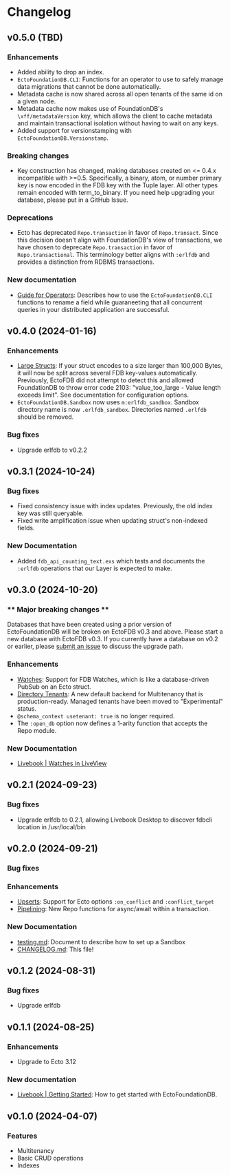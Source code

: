 # Changelog

## v0.5.0 (TBD)

### Enhancements

* Added ability to drop an index.
* `EctoFoundationDB.CLI`: Functions for an operator to use to safely manage
data migrations that cannot be done automatically.
* Metadata cache is now shared across all open tenants of the same id on a
given node.
* Metadata cache now makes use of FoundationDB's `\xff/metadataVersion` key,
which allows the client to cache metadata and maintain transactional isolation
without having to wait on any keys.
* Added support for versionstamping with `EctoFoundationDB.Versionstamp`.

### Breaking changes

* Key construction has changed, making databases created on <= 0.4.x incompatible with >=0.5. Specifically, a binary, atom, or
  number primary key is now encoded in the FDB key with the Tuple layer. All other types remain encoded with term_to_binary.
  If you need help upgrading your database, please put in a GitHub Issue.

### Deprecations

* Ecto has deprecated `Repo.transaction` in favor of `Repo.transact`. Since this decision doesn't align with FoundationDB's view of
transactions, we have chosen to deprecate `Repo.transaction` in favor of `Repo.transactional`. This terminology better aligns with
`:erlfdb` and provides a distinction from RDBMS transactions.

### New documentation

* [Guide for Operators](operators_manual.html): Describes how to use the `EctoFoundationDB.CLI` functions to rename a field while guaraneeting that all
concurrent queries in your distributed application are successful.

## v0.4.0 (2024-01-16)

### Enhancements

* [Large Structs](Ecto.Adapters.FoundationDB.html#module-advanced-options): If your struct encodes to a size larger than 100,000 Bytes, it will now be split across several FDB key-values automatically.
  Previously, EctoFDB did not attempt to detect this and allowed FoundationDB to throw error code 2103: "value_too_large - Value length exceeds limit".
  See documentation for configuration options.
* `EctoFoundationDB.Sandbox` now uses `m:erlfdb_sandbox`. Sandbox directory name is now `.erlfdb_sandbox`. Directories named `.erlfdb` should be removed.

### Bug fixes

* Upgrade erlfdb to v0.2.2

## v0.3.1 (2024-10-24)

### Bug fixes

* Fixed consistency issue with index updates. Previously, the old index key was still queryable.
* Fixed write amplification issue when updating struct's non-indexed fields.

### New Documentation

* Added `fdb_api_counting_text.exs` which tests and documents the `:erlfdb` operations that our Layer is expected to make.

## v0.3.0 (2024-10-20)

### \*\* Major breaking changes \*\*

Databases that have been created using a prior version of EctoFoundationDB will be broken on
EctoFDB v0.3 and above. Please start a new database with EctoFDB v0.3. If you currently have
a database on v0.2 or earlier, please [submit an issue](https://github.com/foundationdb-beam/ecto_foundationdb/issues)
to discuss the upgrade path.

### Enhancements

* [Watches](Ecto.Adapters.FoundationDB.html#module-watches): Support for FDB Watches, which is like a database-driven PubSub on an Ecto struct.
* [Directory Tenants](EctoFoundationDB.Tenant.html): A new default backend for Multitenancy that is production-ready. Managed tenants have been moved to "Experimental" status.
* `@schema_context usetenant: true` is no longer required.
* The `:open_db` option now defines a 1-arity function that accepts the Repo module.

### New Documentation

* [Livebook | Watches in LiveView](watches.livemd)

## v0.2.1 (2024-09-23)

### Bug fixes

  * Upgrade erlfdb to 0.2.1, allowing Livebook Desktop to discover fdbcli location in /usr/local/bin

## v0.2.0 (2024-09-21)

### Bug fixes

### Enhancements

  * [Upserts](Ecto.Adapters.FoundationDB.html#module-upserts): Support for Ecto options `:on_conflict` and `:conflict_target`
  * [Pipelining](Ecto.Adapters.FoundationDB.html#module-pipelining): New Repo functions for async/await within a transaction.

### New Documentation

  * [testing.md](testing.html): Document to describe how to set up a Sandbox
  * [CHANGELOG.md](changelog.html): This file!

## v0.1.2 (2024-08-31)

### Bug fixes

* Upgrade erlfdb

## v0.1.1 (2024-08-25)

### Enhancements

* Upgrade to Ecto 3.12

### New documentation

* [Livebook | Getting Started](introduction.livemd): How to get started with EctoFoundationDB.

## v0.1.0 (2024-04-07)

### Features

* Multitenancy
* Basic CRUD operations
* Indexes
